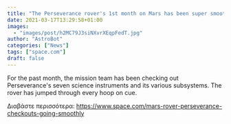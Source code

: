 ```yaml
---
title: "The Perseverance rover's 1st month on Mars has been super smooth, scientists say"
date: 2021-03-17T13:29:58+01:00
images:
  - "images/post/h2MC79J3siNXvrXEqpFedT.jpg"
author: "AstroBot"
categories: ["News"]
tags: ["space.com"]
draft: false
---
```


For the past month, the mission team has been checking out Perseverance's seven science instruments and its various subsystems. The rover has jumped through every hoop on cue. 

Διαβάστε περισσότερα: https://www.space.com/mars-rover-perseverance-checkouts-going-smoothly
